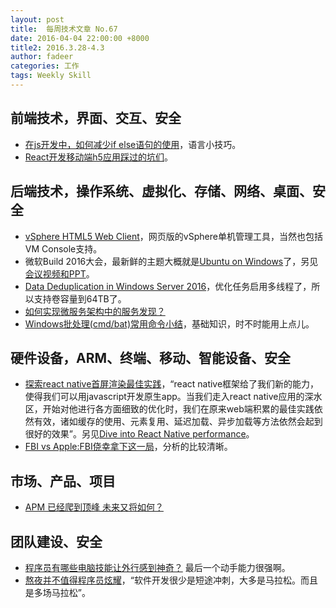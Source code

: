 ```yaml
---
layout: post
title:  每周技术文章 No.67
date: 2016-04-04 22:00:00 +8000
title2: 2016.3.28-4.3
author: fadeer
categories: 工作
tags: Weekly Skill
---
```


前端技术，界面、交互、安全
----
* [在js开发中，如何减少if else语句的使用](https://segmentfault.com/a/1190000004829656)，语言小技巧。
* [React开发移动端h5应用踩过的坑们](http://chatting8.com/?p=871)。

后端技术，操作系统、虚拟化、存储、网络、桌面、安全
----
* [vSphere HTML5 Web Client](http://www.yellow-bricks.com/2016/03/29/cool-fling-vsphere-html5-web-client/)，网页版的vSphere单机管理工具，当然也包括VM Console支持。
* 微软Build 2016大会，最新鲜的主题大概就是[Ubuntu on Windows](http://blog.dustinkirkland.com/2016/03/ubuntu-on-windows.html)了，另见[会议视频和PPT](https://channel9.msdn.com/Events/Build/2016)。
* [Data Deduplication in Windows Server 2016](https://blogs.technet.microsoft.com/filecab/2016/04/01/data-deduplication-in-windows-server-2016/)，优化任务启用多线程了，所以支持卷容量到64TB了。
* [如何实现微服务架构中的服务发现？](http://mp.weixin.qq.com/s?__biz=MzA4MzQ1NjQ5Nw==&mid=402298258&idx=1&sn=d7f6ed085266f079e4ee455e1886fe3e)
* [Windows批处理(cmd/bat)常用命令小结](http://wsgzao.github.io/post/windows-batch/)，基础知识，时不时能用上点儿。

硬件设备，ARM、终端、移动、智能设备、安全
----
* [探索react native首屏渲染最佳实践](http://www.alloyteam.com/2016/03/best-practice-in-react-native/)，“react native框架给了我们新的能力，使得我们可以用javascript开发原生app。当我们走入react native应用的深水区，开始对他进行各方面细致的优化时，我们在原来web端积累的最佳实践依然有效，诸如缓存的使用、元素复用、延迟加载、异步加载等方法依然会起到很好的效果”。另见[Dive into React Native performance](https://code.facebook.com/posts/895897210527114/dive-into-react-native-performance)。
* [FBI vs Apple:FBI侥幸拿下这一局](http://weibo.com/ttarticle/p/show?id=2309403959919610039908)，分析的比较清晰。

市场、产品、项目
----
* [APM 已经爬到顶峰 未来又将如何？](http://tech2ipo.com/10028789)

团队建设、安全
----
* [程序员有哪些电脑技能让外行感到神奇？](http://www.codeceo.com/article/programmer-wonderful.html) 最后一个动手能力很强啊。
* [熬夜并不值得程序员炫耀](http://www.codeceo.com/article/sleep-deprivation-not-honor.html)，“软件开发很少是短途冲刺，大多是马拉松。而且是多场马拉松”。


